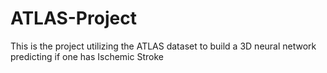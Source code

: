# ATLAS-Project
This is the project utilizing the ATLAS dataset to build a 3D neural network predicting if one has Ischemic Stroke

